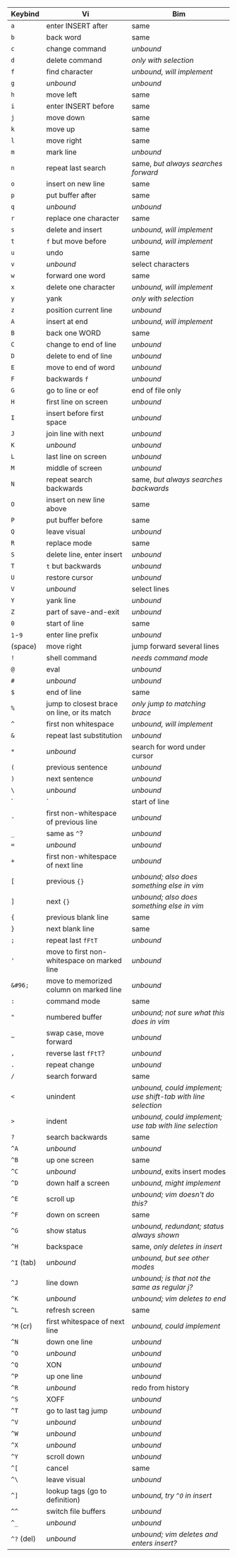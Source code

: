 
| **Keybind** | **Vi**                | **Bim**                   |
|-------------|-----------------------|---------------------------|
| `a`         | enter INSERT after    | same                      |
| `b`         | back word             | same                      |
| `c`         | change command        | *unbound*                 |
| `d`         | delete command        | *only with selection*     |
| `f`         | find character        | *unbound, will implement* |
| `g`         | *unbound*             | *unbound*                 |
| `h`         | move left             | same                      |
| `i`         | enter INSERT before   | same                      |
| `j`         | move down             | same                      |
| `k`         | move up               | same                      |
| `l`         | move right            | same                      |
| `m`         | mark line             | *unbound*                 |
| `n`         | repeat last search    | same, *but always searches forward* |
| `o`         | insert on new line    | same                      |
| `p`         | put buffer after      | same                      |
| `q`         | *unbound*             | *unbound*                 |
| `r`         | replace one character | same                      |
| `s`         | delete and insert     | *unbound, will implement* |
| `t`         | `f` but move before   | *unbound, will implement* |
| `u`         | undo                  | same                      |
| `v`         | *unbound*             | select characters         |
| `w`         | forward one word      | same                      |
| `x`         | delete one character  | *unbound, will implement* |
| `y`         | yank                  | *only with selection*     |
| `z`         | position current line | *unbound*                 |
| `A`         | insert at end         | *unbound, will implement* |
| `B`         | back one WORD         | same                      |
| `C`         | change to end of line | *unbound*                 |
| `D`         | delete to end of line | *unbound*                 |
| `E`         | move to end of word   | *unbound*                 |
| `F`         | backwards `f`         | *unbound*                 |
| `G`         | go to line or eof     | end of file only          |
| `H`         | first line on screen  | *unbound*                 |
| `I`         | insert before first space | *unbound*             |
| `J`         | join line with next   | *unbound*                 |
| `K`         | *unbound*             | *unbound*                 |
| `L`         | last line on screen   | *unbound*                 |
| `M`         | middle of screen      | *unbound*                 |
| `N`         | repeat search backwards | same, *but always searches backwards* |
| `O`         | insert on new line above | same                   |
| `P`         | put buffer before     | same                      |
| `Q`         | leave visual          | *unbound*                 |
| `R`         | replace mode          | same                      |
| `S`         | delete line, enter insert | *unbound*             |
| `T`         | `t` but backwards     | *unbound*                 |
| `U`         | restore cursor        | *unbound*                 |
| `V`         | *unbound*             | select lines              |
| `Y`         | yank line             | *unbound*                 |
| `Z`         | part of save-and-exit | *unbound*                 |
| `0`         | start of line         | same                      |
| `1`-`9`     | enter line prefix     | *unbound*                 |
| (space)     | move right            | jump forward several lines |
| `!`         | shell command         | *needs command mode*      |
| `@`         | eval                  | *unbound*                 |
| `#`         | *unbound*             | *unbound*                 |
| `$`         | end of line           | same                      |
| `%`         | jump to closest brace on line, or its match | *only jump to matching brace* |
| `^`         | first non whitespace  | *unbound, will implement* |
| `&`         | repeat last substitution | *unbound*              |
| `*`         | *unbound*             | search for word under cursor |
| `(`         | previous sentence     | *unbound*                 |
| `)`         | next sentence         | *unbound*                 |
| `\`         | *unbound*             | *unbound*                 |
| `|`         | start of line         | *unbound, will implement* |
| `-`         | first non-whitespace of previous line | *unbound* |
| `_`         | same as `^`?          | *unbound*                 |
| `=`         | *unbound*             | *unbound*                 |
| `+`         | first non-whitespace of next line | *unbound*     |
| `[`         | previous `{}`         | *unbound; also does something else in vim* |
| `]`         | next `{}`             | *unbound; also does something else in vim* |
| `{`         | previous blank line   | same                      |
| `}`         | next blank line       | same                      |
| `;`         | repeat last `fFtT`    | *unbound*                 |
| `'`         | move to first non-whitespace on marked line | *unbound* |
| `&#96;`     | move to memorized column on marked line | *unbound* |
| `:`         | command mode          | same                      |
| `"`         | numbered buffer       | *unbound; not sure what this does in vim* |
| `~`         | swap case, move forward | *unbound*               |
| `,`         | reverse last `fFtT`?  | *unbound*                 |
| `.`         | repeat change         | *unbound*                 |
| `/`         | search forward        | same                      |
| `<`         | unindent              | *unbound, could implement; use shift-tab with line selection* |
| `>`         | indent                | *unbound, could implement; use tab with line selection* |
| `?`         | search backwards      | same                      |
| `^A`        | *unbound*             | *unbound*                 |
| `^B`        | up one screen         | same                      |
| `^C`        | *unbound*             | *unbound*, exits insert modes |
| `^D`        | down half a screen    | *unbound, might implement* |
| `^E`        | scroll up             | *unbound; vim doesn't do this?* |
| `^F`        | down on screen        | same                      |
| `^G`        | show status           | *unbound, redundant; status always shown* |
| `^H`        | backspace             | same, *only deletes in insert* |
| `^I` (tab)  | *unbound*             | *unbound, but see other modes* |
| `^J`        | line down             | *unbound; is that not the same as regular j?* |
| `^K`        | *unbound*             | *unbound; vim deletes to end* |
| `^L`        | refresh screen        | same                      |
| `^M` (cr)   | first whitespace of next line | *unbound, could implement* |
| `^N`        | down one line         | *unbound*                 |
| `^O`        | *unbound*             | *unbound*                 |
| `^Q`        | XON                   | *unbound*                 |
| `^P`        | up one line           | *unbound*                 |
| `^R`        | *unbound*             | redo from history         |
| `^S`        | XOFF                  | *unbound*                 |
| `^T`        | go to last tag jump   | *unbound*                 |
| `^V`        | *unbound*             | *unbound*                 |
| `^W`        | *unbound*             | *unbound*                 |
| `^X`        | *unbound*             | *unbound*                 |
| `^Y`        | scroll down           | *unbound*                 |
| `^[`        | cancel                | same                      |
| `^\`        | leave visual          | *unbound*                 |
| `^]`        | lookup tags (go to definition) | *unbound, try `^O` in insert* |
| `^^`        | switch file buffers   | *unbound*                 |
| `^_`        | *unbound*             | *unbound*                 |
| `^?` (del)  | *unbound*             | *unbound; vim deletes and enters insert?* |

